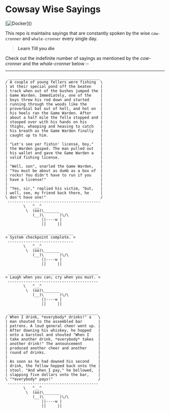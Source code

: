 # Cowsay Wise Sayings

[![Docker](https://cdn.vox-cdn.com/thumbor/fbrTLtxuP2D29o8VJUaE-u3NKfU=/0x0:792x613/1200x800/filters:focal(300x237:426x363)/cdn.vox-cdn.com/uploads/chorus_image/image/59850273/Docker_logo_011.0.png)]()


This repo is maintains sayings that are constantly spoken by the wise `cow-cronner` and `whale-cronner` every single day.




> **Learn Till you die**


Check out the indefinite number of sayings as mentioned by the *cow-cronner* and the *whale-cronner* below :-

---
```
 _________________________________________
/ A couple of young fellers were fishing  \
| at their special pond off the beaten    |
| track when out of the bushes jumped the |
| Game Warden. Immediately, one of the    |
| boys threw his rod down and started     |
| running through the woods like the      |
| proverbial bat out of hell, and hot on  |
| his heels ran the Game Warden. After    |
| about a half mile the fella stopped and |
| stooped over with his hands on his      |
| thighs, whooping and heaving to catch   |
| his breath as the Game Warden finally   |
| caught up to him.                       |
|                                         |
| "Let's see yer fishin' license, boy,"   |
| the Warden gasped. The man pulled out   |
| his wallet and gave the Game Warden a   |
| valid fishing license.                  |
|                                         |
| "Well, son", snarled the Game Warden,   |
| "You must be about as dumb as a box of  |
| rocks! You didn't have to run if you    |
| have a license!"                        |
|                                         |
| "Yes, sir," replied his victim, "but,   |
| well, see, my friend back there, he     |
\ don't have one!"                        /
 -----------------------------------------
        \   ^__^
         \  (oo)\_______
            (__)\       )\/\
                ||----w |
                ||     ||
```
```
 _____________________________
< System checkpoint complete. >
 -----------------------------
        \   ^__^
         \  (oo)\_______
            (__)\       )\/\
                ||----w |
                ||     ||
```
```
 ________________________________________
< Laugh when you can; cry when you must. >
 ----------------------------------------
        \   ^__^
         \  (oo)\_______
            (__)\       )\/\
                ||----w |
                ||     ||
```
```
 ________________________________________
/ When I drink, *everybody* drinks!" a   \
| man shouted to the assembled bar       |
| patrons. A loud general cheer went up. |
| After downing his whiskey, he hopped   |
| onto a barstool and shouted "When I    |
| take another drink, *everybody* takes  |
| another drink!" The announcement       |
| produced another cheer and another     |
| round of drinks.                       |
|                                        |
| As soon as he had downed his second    |
| drink, the fellow hopped back onto the |
| stool. "And when I pay," he bellowed,  |
| slapping five dollars onto the bar,    |
\ "*everybody* pays!"                    /
 ----------------------------------------
        \   ^__^
         \  (oo)\_______
            (__)\       )\/\
                ||----w |
                ||     ||
```
